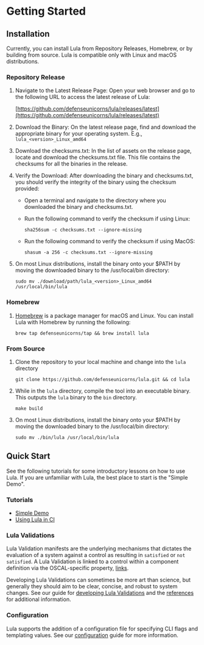 # Getting Started

## Installation

Currently, you can install Lula from Repository Releases, Homebrew, or by building from source. Lula is compatible only with Linux and macOS distributions.

### Repository Release

1. Navigate to the Latest Release Page:
   Open your web browser and go to the following URL to access the latest release of Lula:

   [https://github.com/defenseunicorns/lula/releases/latest](https://github.com/defenseunicorns/lula/releases/latest)

2. Download the Binary:
   On the latest release page, find and download the appropriate binary for your operating system. E.g., `lula_<version>_Linux_amd64`

3. Download the checksums.txt:
   In the list of assets on the release page, locate and download the checksums.txt file. This file contains the checksums for all the binaries in the release.

4. Verify the Download:
   After downloading the binary and checksums.txt, you should verify the integrity of the binary using the checksum provided:
    * Open a terminal and navigate to the directory where you downloaded the binary and checksums.txt.
    * Run the following command to verify the checksum if using Linux:

      ```shell
      sha256sum -c checksums.txt --ignore-missing
      ```

    * Run the following command to verify the checksum if using MacOS:

      ```shell
      shasum -a 256 -c checksums.txt --ignore-missing
      ```

5. On most Linux distributions, install the binary onto your $PATH by moving the downloaded binary to the /usr/local/bin directory:

   ```shell
   sudo mv ./download/path/lula_<version>_Linux_amd64 /usr/local/bin/lula

### Homebrew

1) [Homebrew](https://brew.sh/) is a package manager for macOS and Linux. You can install Lula with Homebrew by running the following:

    ```shell
    brew tap defenseunicorns/tap && brew install lula
    ```

### From Source

1) Clone the repository to your local machine and change into the `lula` directory

    ```shell
    git clone https://github.com/defenseunicorns/lula.git && cd lula
    ```

2) While in the `lula` directory, compile the tool into an executable binary. This outputs the `lula` binary to the `bin` directory.

    ```shell
    make build
    ```

3) On most Linux distributions, install the binary onto your $PATH by moving the downloaded binary to the /usr/local/bin directory:

    ```shell
    sudo mv ./bin/lula /usr/local/bin/lula
    ```

## Quick Start

See the following tutorials for some introductory lessons on how to use Lula. If you are unfamiliar with Lula, the best place to start is the "Simple Demo".

### Tutorials

* [Simple Demo](./simple-demo.md)
* [Using Lula in CI](./lula-in-ci.md)

### Lula Validations

Lula Validation manifests are the underlying mechanisms that dictates the evaluation of a system against a control as resulting in `satisfied` or `not satisfied`. A Lula Validation is linked to a control within a component definition via the OSCAL-specific property, [links](../oscal/oscal-validation-links.md).

Developing Lula Validations can sometimes be more art than science, but generally they should aim to be clear, concise, and robust to system changes. See our guide for [developing Lula Validations](./develop-a-validation.md) and the [references](../reference/README.md) for additional information.

### Configuration

Lula supports the addition of a configuration file for specifying CLI flags and templating values. See our [configuration](./configuration.md) guide for more information.
